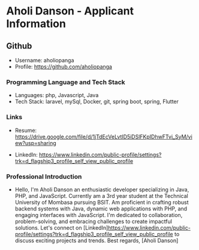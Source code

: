 # Aholi Danson - Applicant Information

## Github
- Username: aholiopanga
- Profile: https://github.com/aholiopanga

### Programming Language and Tech Stack
- Languages: php, Javascript, Java
- Tech Stack: laravel, mySql, Docker, git, spring boot, spring, Flutter

### Links
- Resume: https://drive.google.com/file/d/1jTdEcVeLvtID5iDSlFKpIDhwFTvi_SyM/view?usp=sharing

- LinkedIn: https://www.linkedin.com/public-profile/settings?trk=d_flagship3_profile_self_view_public_profile

### Professional Introduction
- Hello, I'm Aholi Danson an enthusiastic developer specializing in Java, PHP, and JavaScript. Currently am a 3rd year student at the Technical University of Mombasa pursuing BSIT. Am proficient in crafting robust backend systems with Java, dynamic web applications with PHP, and engaging interfaces with JavaScript. I'm dedicated to collaboration, problem-solving, and embracing challenges to create impactful solutions. Let's connect on [LinkedIn]https://www.linkedin.com/public-profile/settings?trk=d_flagship3_profile_self_view_public_profile to discuss exciting projects and trends.
Best regards,
[Aholi Danson]





















